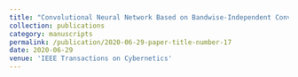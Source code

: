 ```yaml
---
title: "Convolutional Neural Network Based on Bandwise-Independent Convolution and Hard Thresholding for Hyperspectral Band Selection"
collection: publications
category: manuscripts
permalink: /publication/2020-06-29-paper-title-number-17
date: 2020-06-29
venue: 'IEEE Transactions on Cybernetics'
---
```

